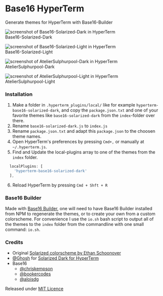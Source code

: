 # Base16 HyperTerm

Generate themes for HyperTerm with Base16-Builder

![screenshot of Base16-Solarized-Dark in HyperTerm](http://atelierbram.github.io/syntax-highlighting/assets/img/hyperterm-base16-solarized-dark-screenshot.png)
<br>Base16-Solarized-Dark

![screenshot of Base16-Solarized-Light in HyperTerm](http://atelierbram.github.io/syntax-highlighting/assets/img/hyperterm-base16-solarized-light-screenshot.png)
<br>Base16-Solarized-Light

![screenshot of AtelierSulphurpool-Dark in HyperTerm](http://atelierbram.github.io/syntax-highlighting/assets/img/hyperterm-atelier-sulphurpool-dark-screenshot.png)
<br>AtelierSulphurpool-Dark

![screenshot of AtelierSulphurpool-Light in HyperTerm](http://atelierbram.github.io/syntax-highlighting/assets/img/hyperterm-atelier-sulphurpool-light-screenshot.png)
<br>AtelierSulphurpool-Light

### Installation

1. Make a folder in `.hyperterm_plugins/local/` like for example `hyperterm-base16-solarized-dark`, and copy the `package.json.txt` and one of your favorite themes like `base16-solarized-dark` from the `index`-folder over there.
2. Rename `base16-solarized-dark.js` to `index.js`
3. Rename `package.json.txt` and adapt this `package.json` to the choosen theme names.
4. Open HyperTerm's preferences by pressing `Cmd+,` or manually at `~/.hyperterm.js`.
5. Find and Update the local-plugins array to one of the themes from the `index` folder.
```js
  localPlugins: [
    'hyperterm-base16-solarized-dark'
  ],
```
6. Reload HyperTerm by pressing `Cmd + Shft + R`

### Base16 Builder
Made with [Base16 Builder](https://github.com/base16-builder/base16-builder), one will need to have Base16 Builder installed from NPM to regenerate the themes, or to create your own from a custom colorscheme. For convenience I use the `io.sh` bash script to output all of the themes to the `index` folder from the commandline with one small command: `io.sh`.

### Credits
- Original [Solarized colorscheme by Ethan Schoonover](http://ethanschoonover.com/solarized)
- [@Ghosh](https://github.com/Ghosh/hyperterm-solarized-dark) for [Solarized Dark for HyperTerm](https://github.com/Ghosh/hyperterm-solarized-dark)
- Base16
  - [@chriskempson](https://github.com/chriskempson)
  - [@bookercodes](https://github.com/bookercodes)
  - [@aloisdg](https://github.com/aloisdg)

Released under [MIT Licence](http://atelierbram.mit-license.org)

